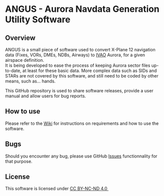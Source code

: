 # ANGUS - Aurora Navdata Generation Utility Software

## Overview
ANGUS is a small piece of software used to convert X-Plane 12 navigation data (Fixes, VORs, DMEs, NDBs, Airways) to [IVAO](https://www.ivao.aero) Aurora, for a given airspace definition.  
It is being developed to ease the process of keeping Aurora sector files up-to-date, at least for these basic data. More complex data such as SIDs and STARs are not covered by this software, and still need to be coded by other means, such as... hands.

This GitHub repository is used to share software releases, provide a user manual and allow users for bug reports.

## How to use
Please refer to the [Wiki](https://github.com/RomeoMikeFox/angus/wiki) for instructions on requirements and how to use the software.

## Bugs
Should you encounter any bug, please use GitHub [Issues](https://github.com/RomeoMikeFox/angus/issues) functionnality for that purpose.

## License
This software is licensed under <a href="http://creativecommons.org/licenses/by-nc-nd/4.0/?ref=chooser-v1" target="_blank" rel="license noopener noreferrer" style="display:inline-block;">CC BY-NC-ND 4.0 <img style="height:12px!important;margin-left:3px;vertical-align:text-bottom;" src="https://mirrors.creativecommons.org/presskit/icons/cc.svg?ref=chooser-v1"><img style="height:12px!important;margin-left:3px;vertical-align:text-bottom;" src="https://mirrors.creativecommons.org/presskit/icons/by.svg?ref=chooser-v1"><img style="height:12px!important;margin-left:3px;vertical-align:text-bottom;" src="https://mirrors.creativecommons.org/presskit/icons/nc.svg?ref=chooser-v1"><img style="height:12px!important;margin-left:3px;vertical-align:text-bottom;" src="https://mirrors.creativecommons.org/presskit/icons/nd.svg?ref=chooser-v1"></a>
